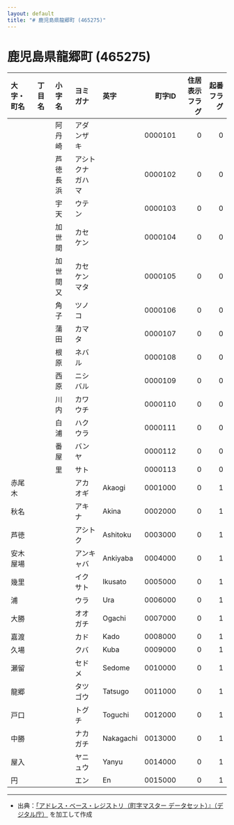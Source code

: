 ```yaml
---
layout: default
title: "# 鹿児島県龍郷町 (465275)"
---
```


# 鹿児島県龍郷町 (465275)

| 大字・町名 | 丁目名 | 小字名 | ヨミガナ | 英字 | 町字ID | 住居表示フラグ | 起番フラグ |
|:--------|:------|:------|:-----------------|:---------------------|--------:|----------:|--------:|
|  |  | 阿丹崎 | アダンザキ |  | 0000101 | 0 | 0 |
|  |  | 芦徳長浜 | アシトクナガハマ |  | 0000102 | 0 | 0 |
|  |  | 宇天 | ウテン |  | 0000103 | 0 | 0 |
|  |  | 加世間 | カセケン |  | 0000104 | 0 | 0 |
|  |  | 加世間又 | カセケンマタ |  | 0000105 | 0 | 0 |
|  |  | 角子 | ツノコ |  | 0000106 | 0 | 0 |
|  |  | 蒲田 | カマタ |  | 0000107 | 0 | 0 |
|  |  | 根原 | ネバル |  | 0000108 | 0 | 0 |
|  |  | 西原 | ニシバル |  | 0000109 | 0 | 0 |
|  |  | 川内 | カワウチ |  | 0000110 | 0 | 0 |
|  |  | 白浦 | ハクウラ |  | 0000111 | 0 | 0 |
|  |  | 番屋 | バンヤ |  | 0000112 | 0 | 0 |
|  |  | 里 | サト |  | 0000113 | 0 | 0 |
| 赤尾木 |  |  | アカオギ | Akaogi | 0001000 | 0 | 1 |
| 秋名 |  |  | アキナ | Akina | 0002000 | 0 | 1 |
| 芦徳 |  |  | アシトク | Ashitoku | 0003000 | 0 | 1 |
| 安木屋場 |  |  | アンキャバ | Ankiyaba | 0004000 | 0 | 1 |
| 幾里 |  |  | イクサト | Ikusato | 0005000 | 0 | 1 |
| 浦 |  |  | ウラ | Ura | 0006000 | 0 | 1 |
| 大勝 |  |  | オオガチ | Ogachi | 0007000 | 0 | 1 |
| 嘉渡 |  |  | カド | Kado | 0008000 | 0 | 1 |
| 久場 |  |  | クバ | Kuba | 0009000 | 0 | 1 |
| 瀬留 |  |  | セドメ | Sedome | 0010000 | 0 | 1 |
| 龍郷 |  |  | タツゴウ | Tatsugo | 0011000 | 0 | 1 |
| 戸口 |  |  | トグチ | Toguchi | 0012000 | 0 | 1 |
| 中勝 |  |  | ナカガチ | Nakagachi | 0013000 | 0 | 1 |
| 屋入 |  |  | ヤニュウ | Yanyu | 0014000 | 0 | 1 |
| 円 |  |  | エン | En | 0015000 | 0 | 1 |

---

- 出典：[「アドレス・ベース・レジストリ（町字マスター データセット）』（デジタル庁）](https://www.digital.go.jp/policies/base_registry_address/) を加工して作成